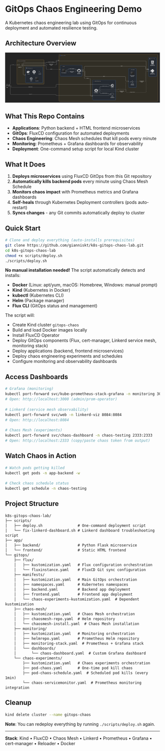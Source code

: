 # GitOps Chaos Engineering Demo

A Kubernetes chaos engineering lab using GitOps for continuous deployment and automated resilience testing.

## Architecture Overview

![GitOps Chaos Engineering Architecture](k8s-chaos-gitops-diagram.png)

## What This Repo Contains

- **Applications**: Python backend + HTML frontend microservices
- **GitOps**: FluxCD configuration for automated deployments
- **Chaos Engineering**: Chaos Mesh schedules that kill pods every minute
- **Monitoring**: Prometheus + Grafana dashboards for observability
- **Deployment**: One-command setup script for local Kind cluster

## What It Does

1. **Deploys microservices** using FluxCD GitOps from this Git repository
2. **Automatically kills backend pods** every minute using Chaos Mesh Schedule
3. **Monitors chaos impact** with Prometheus metrics and Grafana dashboards
4. **Self-heals** through Kubernetes Deployment controllers (pods auto-restart)
5. **Syncs changes** - any Git commits automatically deploy to cluster

## Quick Start

```bash
# Clone and deploy everything (auto-installs prerequisites)
git clone https://github.com/gianniskt/k8s-gitops-chaos-lab.git
cd k8s-gitops-chaos-lab
chmod +x scripts/deploy.sh
./scripts/deploy.sh
```

**No manual installation needed!** The script automatically detects and installs:
- **Docker** (Linux: apt/yum, macOS: Homebrew, Windows: manual prompt)
- **Kind** (Kubernetes in Docker)
- **kubectl** (Kubernetes CLI)
- **Helm** (Package manager)
- **Flux CLI** (GitOps status and management)

The script will:
- Create Kind cluster `gitops-chaos`
- Build and load Docker images locally
- Install FluxCD Operator
- Deploy GitOps components (Flux, cert-manager, Linkerd service mesh, monitoring stack)
- Deploy applications (backend, frontend microservices)
- Deploy chaos engineering experiments and schedules
- Configure monitoring and observability dashboards

## Access Dashboards

```bash
# Grafana (monitoring)
kubectl port-forward svc/kube-prometheus-stack-grafana -n monitoring 3000:80
# Open: http://localhost:3000 (admin/prom-operator)

# Linkerd (service mesh observability)
kubectl port-forward svc/web -n linkerd-viz 8084:8084
# Open: http://localhost:8084

# Chaos Mesh (experiments)  
kubectl port-forward svc/chaos-dashboard -n chaos-testing 2333:2333
# Open: http://localhost:2333 (copy/paste chaos token from output)
```

## Watch Chaos in Action

```bash
# Watch pods getting killed
kubectl get pods -n app-backend -w

# Check chaos schedule status
kubectl get schedule -n chaos-testing
```

## Project Structure

```
k8s-gitops-chaos-lab/
├── scripts/
│   ├── deploy.sh                # One-command deployment script
│   └── fix-linkerd-dashboard.sh # Linkerd dashboard troubleshooting script
├── app/
│   ├── backend/                 # Python Flask microservice
│   └── frontend/                # Static HTML frontend
└── gitops/
    ├── flux/
    │   ├── kustomization.yaml   # Flux configuration orchestration
    │   └── fluxinstance.yaml    # FluxCD Git sync configuration
    ├── manifests/
    │   ├── kustomization.yaml   # Main GitOps orchestration
    │   ├── namespaces.yaml      # Kubernetes namespaces
    │   ├── backend.yaml         # Backend app deployment
    │   ├── frontend.yaml        # Frontend app deployment
    │   └── chaos-experiments-kustomization.yaml  # Dependent kustomization
    ├── chaos-mesh/
    │   ├── kustomization.yaml   # Chaos Mesh orchestration
    │   ├── chaosmesh-repo.yaml  # Helm repository
    │   └── chaosmesh-install.yaml  # Chaos Mesh installation
    ├── monitoring/
    │   ├── kustomization.yaml   # Monitoring orchestration
    │   ├── helmrepo.yaml        # Prometheus Helm repository
    │   ├── monitoring-stack.yaml  # Prometheus + Grafana stack
    │   └── dashboards/
    │       └── chaos-dashboard.yaml  # Custom Grafana dashboard
    └── chaos-experiments/
        ├── kustomization.yaml   # Chaos experiments orchestration
        ├── pod-chaos.yaml       # One-time pod kill chaos
        ├── pod-chaos-schedule.yaml  # Scheduled pod kills (every 1min)
        └── chaos-servicemonitor.yaml  # Prometheus monitoring integration
```

## Cleanup

```bash
kind delete cluster --name gitops-chaos
```

**Note**: You can redeploy everything by running `./scripts/deploy.sh` again.

---

**Stack**: Kind • FluxCD • Chaos Mesh • Linkerd • Prometheus • Grafana • cert-manager • Reloader • Docker